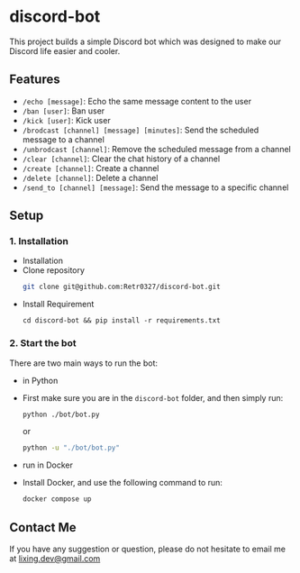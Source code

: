 # **discord-bot**

This project builds a simple Discord bot which was designed to make our Discord life easier and cooler.

## **Features**

- `/echo [message]`: Echo the same message content to the user
- `/ban [user]`: Ban user
- `/kick [user]`: Kick user
- `/brodcast [channel] [message] [minutes]`: Send the scheduled message to a channel
- `/unbrodcast [channel]`: Remove the scheduled message from a channel
- `/clear [channel]`: Clear the chat history of a channel
- `/create [channel]`: Create a channel
- `/delete [channel]`: Delete a channel
- `/send_to [channel] [message]`: Send the message to a specific channel


## **Setup**
### 1. Installation
- Installation
- Clone repository
  ```bash
  git clone git@github.com:Retr0327/discord-bot.git
  ```
- Install Requirement
  ```
  cd discord-bot && pip install -r requirements.txt
  ```

### 2. Start the bot
There are two main ways to run the bot: 

- in Python
- 
  First make sure you are in the `discord-bot` folder, and then simply run:

  ```bash 
  python ./bot/bot.py
  ```
  or 
  ```bash 
  python -u "./bot/bot.py"
  ```

- run in Docker
- 
  Install Docker, and use the following command to run:

  ```bash
  docker compose up
  ```

## Contact Me
If you have any suggestion or question, please do not hesitate to email me at lixing.dev@gmail.com
